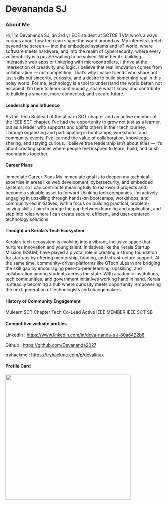 # Devananda SJ
### About Me  
Hi, I’m Devananda SJ, an 3rd yr ECE  student at SCTCE TVM who’s always curious about how tech can shape the world around us.
My interests stretch beyond the screen — into the embedded systems and IoT world, where software meets hardware, and into the realm of cybersecurity, where every vulnerability is a puzzle waiting to be solved. Whether it’s building interactive web apps or tinkering with microcontrollers, I thrive at the intersection of creativity and logic.
I believe that real innovation comes from collaboration — not competition. That’s why I value friends who share not just skills but sincerity, curiosity, and a desire to build something real in this noisy world. For me, technology is a tool to understand the world better, not escape it. I’m here to learn continuously, share what I know, and contribute to building a smarter, more connected, and secure future.

 #### Leadership and Influence  
 As the Tech Sublead of the µLearn SCT chapter and an active member of the IEEE SCT chapter, I’ve had the opportunity to grow not just as a learner, but as a leader who supports and uplifts others in their tech journey. Through organizing and participating in bootcamps, workshops, and community events, I’ve learned the value of collaboration, knowledge-sharing, and staying curious. I believe true leadership isn’t about titles — it’s about creating spaces where people feel inspired to learn, build, and push boundaries together.

 #### Career Plans
 Immediate Career Plans
My immediate goal is to deepen my technical expertise in areas like web development, cybersecurity, and embedded systems, so I can contribute meaningfully to real-world projects and become a valuable asset to forward-thinking tech companies. I'm actively engaging in upskilling through hands-on bootcamps, workshops, and community-led initiatives, with a focus on building practical, problem-solving skills. I aim to bridge the gap between learning and application, and step into roles where I can create secure, efficient, and user-centered technology solutions.

 #### Thought on Kerala’s Tech Ecosystem
Kerala’s tech ecosystem is evolving into a vibrant, inclusive space that nurtures innovation and young talent. Initiatives like the Kerala Startup Mission (KSUM) have played a pivotal role in creating a strong foundation for startups by offering mentorship, funding, and infrastructure support. At the same time, community-driven platforms like GTech µLearn are bridging the skill gap by encouraging peer-to-peer learning, upskilling, and collaboration among students across the state. With academic institutions, tech communities, and government initiatives working hand in hand, Kerala is steadily becoming a hub where curiosity meets opportunity, empowering the next generation of technologists and changemakers.

 #### History of Community Engagement
 Mulearn SCT Chapter Tech Co-Lead
 Active IEEE MEMBER,IEEE SCT SB

  #### Competitive website profiles
  LinkedIn : https://www.linkedin.com/in/deva-nanda-s-j-80a6422b8 
  
  Github :  https://github.com/Devananda2027
  
  tryhackme : https://tryhackme.com/p/devalinux

#### Profile Card
<img
    src="https://mulearn.org/embed/rank/devanandasj@mulearn"
    width="400px">
</img>
